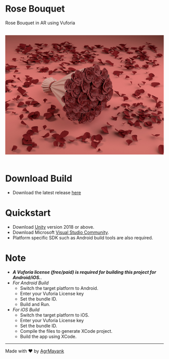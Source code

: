 # Rose Bouquet
 Rose Bouquet in AR using Vuforia

<p align="center">
  <br>
  <img src="RoseBouquet.jpg" alt="Rose Bouquet">
  <br>
  <br>
</p>

# Download Build
- Download the latest release [here](https://github.com/AgrMayank/Rose-Bouquet/releases)

# Quickstart
- Download [Unity](https://unity3d.com/get-unity/download/archive) version 2018 or above.
- Download Microsoft [Visual Studio Community](https://visualstudio.microsoft.com/).
- Platform specific SDK such as Android build tools are also required.

# Note
- _**A *Vuforia license* (free/paid) is required for building this project for Android/iOS.**_.
- *For Android Build*
    - Switch the target platform to Android.
    - Enter your Vuforia License key
    - Set the bundle ID.
    - Build and Run.
- *For iOS Build*
    - Switch the target platform to iOS.
    - Enter your Vuforia License key
    - Set the bundle ID.
    - Compile the files to generate XCode project.
    - Build the app using XCode.

<hr>

Made with ❤ by [AgrMayank](https://AgrMayank.GitHub.io)
